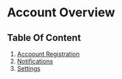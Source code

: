 # Account Overview

## Table Of Content

1. [Accoount Registration](account_login.md)
2. [Notifications](notification.md)
3. [Settings](settings.md)
